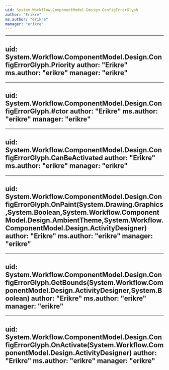 ```yaml
---
uid: System.Workflow.ComponentModel.Design.ConfigErrorGlyph
author: "Erikre"
ms.author: "erikre"
manager: "erikre"
---
```


---
uid: System.Workflow.ComponentModel.Design.ConfigErrorGlyph.Priority
author: "Erikre"
ms.author: "erikre"
manager: "erikre"
---

---
uid: System.Workflow.ComponentModel.Design.ConfigErrorGlyph.#ctor
author: "Erikre"
ms.author: "erikre"
manager: "erikre"
---

---
uid: System.Workflow.ComponentModel.Design.ConfigErrorGlyph.CanBeActivated
author: "Erikre"
ms.author: "erikre"
manager: "erikre"
---

---
uid: System.Workflow.ComponentModel.Design.ConfigErrorGlyph.OnPaint(System.Drawing.Graphics,System.Boolean,System.Workflow.ComponentModel.Design.AmbientTheme,System.Workflow.ComponentModel.Design.ActivityDesigner)
author: "Erikre"
ms.author: "erikre"
manager: "erikre"
---

---
uid: System.Workflow.ComponentModel.Design.ConfigErrorGlyph.GetBounds(System.Workflow.ComponentModel.Design.ActivityDesigner,System.Boolean)
author: "Erikre"
ms.author: "erikre"
manager: "erikre"
---

---
uid: System.Workflow.ComponentModel.Design.ConfigErrorGlyph.OnActivate(System.Workflow.ComponentModel.Design.ActivityDesigner)
author: "Erikre"
ms.author: "erikre"
manager: "erikre"
---
